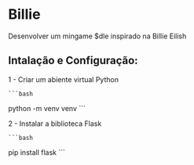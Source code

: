 # Billie
Desenvolver um mingame $dle inspirado na Billie Eilish

## Intalação e Configuração:
1 - Criar um abiente virtual Python

    ```bash
   python -m venv venv
    ```

2 - Instalar a biblioteca Flask

    ```bash
   pip install flask
    ```